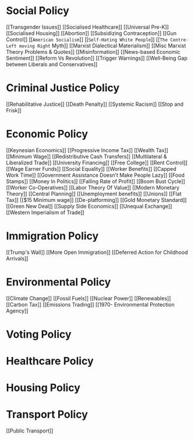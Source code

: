 # Social Policy
[[Transgender Issues]]
[[Socialised Healthcare]]
[[Universal Pre-K]]
[[Socialised Housing]]
[[Abortion]]
[[Subsidizing Contraception]]
[[Gun Control]]
[[`American Socialism`]]
[[`Self-Hating White People`]]
[[`The Centre-Left moving Right` Myth]]
[[Marxist Dialectical Materialism]]
[[Misc Marxist Theory Problems & Quotes]]
[[Misinformation]]
[[News-based Economic Sentiment]]
[[Reform Vs Revolution]]
[[Trigger Warnings]]
[[Well-Being Gap between Liberals and Conservatives]]

# Criminal Justice Policy
[[Rehabilitative Justice]]
[[Death Penalty]]
[[Systemic Racism]]
[[Stop and Frisk]]
# Economic Policy
[[Keynesian Economics]]
[[Progressive Income Tax]]
[[Wealth Tax]]
[[Minimum Wage]]
[[Redistributive Cash Transfers]]
[[Multilateral & Liberalized Trade]]
[[University Financing]]
[[Free College]]
[[Rent Control]]
[[Wage Earner Funds]]
[[Social Equality]]
[[Worker Benefits]]
[[Capped Work Time]]
[[Government Assistance Doesn’t Make People Lazy]]
[[Food Stamps]]
[[Money In Politics]]
[[Falling Rate of Profit]]
[[Boom Bust Cycle]]
[[Worker Co-Operatives]]
[[Labor Theory Of Value]]
[[Modern Monetary Theory]]
[[Central Planning]]
[[Unemployment benefits]]
[[Unions]]
[[Flat Tax]]
[[$15 Minimum wage]]
[[De-platforming]]
[[Gold Monetary Standard]]
[[Green New Deal]]
[[Supply Side Economics]]
[[Unequal Exchange]]
[[Western Imperialism of Trade]]
# Immigration Policy
[[Trump's Wall]]
[[More Open Immigration]]
[[Deferred Action for Childhood Arrivals]]
# Environmental Policy
[[Climate Change]]
[[Fossil Fuels]]
[[Nuclear Power]]
[[Renewables]]
[[Carbon Tax]]
[[Emissions Trading]]
[[1970- Environmental Protection Agency]]
# Voting Policy
# Healthcare Policy
# Housing Policy
# Transport Policy
[[Public Transport]]